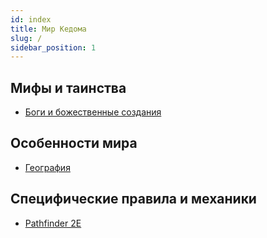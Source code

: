 ```yaml
---
id: index
title: Мир Кедома
slug: /
sidebar_position: 1
---
```


## Мифы и таинства

- [Боги и божественные создания](./myth/gods/)

## Особенности мира

- [География](./world/)

## Специфические правила и механики

- [Pathfinder 2E](./pathfinder_2e/)